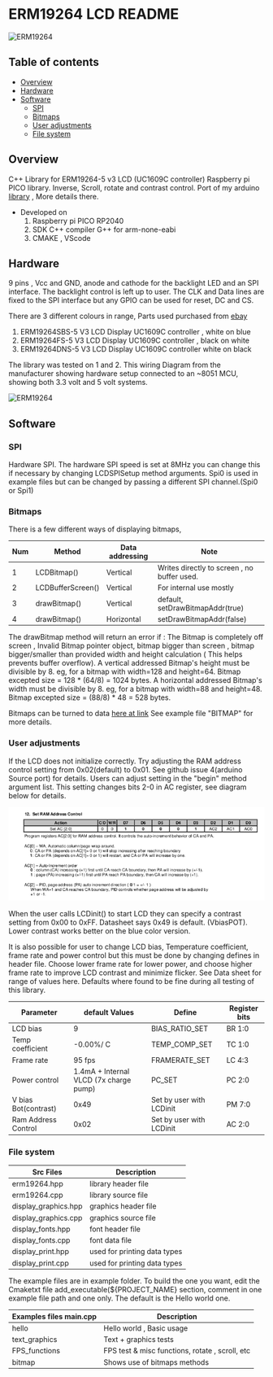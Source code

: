 # ERM19264 LCD README

![ ERM19264 ](https://github.com/gavinlyonsrepo/ERM19264_UC1609/blob/main/extras/image/color.jpg)

## Table of contents

  * [Overview](#overview)
  * [Hardware](#hardware)
  * [Software](#software)
	* [SPI](#spi)
	* [Bitmaps](#bitmaps)
	* [User adjustments](#user-adjustments)
	* [File system](#file-system)

## Overview

C++ Library for ERM19264-5 v3 LCD (UC1609C controller)
Raspberry pi PICO library. Inverse, Scroll, rotate and contrast control. 
Port of my arduino [library](https://github.com/gavinlyonsrepo/ERM19264_UC1609) , More details there. 

* Developed on
	1. Raspberry pi PICO RP2040
	2. SDK C++ compiler G++ for arm-none-eabi
	3. CMAKE , VScode

## Hardware

9 pins , Vcc and GND, anode and cathode for the backlight LED and an SPI interface.
The backlight control is left up to user. The CLK and Data lines are fixed to the SPI interface but any GPIO can be used for reset, DC and CS. 

There are 3 different colours in range, Parts used purchased from [ebay](https://www.ebay.ie/itm/2-inch-White-192x64-Graphic-LCD-Display-Module-UC1609-SPI-for-Arduino/293617684779?hash=item445cfa512b:g:10MAAOSwYV9e6xsi)
 
1. ERM19264SBS-5 V3 LCD Display UC1609C controller ,  white on blue
2. ERM19264FS-5 V3 LCD Display  UC1609C controller , black on white
3. ERM19264DNS-5 V3 LCD Display  UC1609C controller white on black

The library was tested on 1 and 2. 
This wiring Diagram from the manufacturer showing hardware setup connected to an ~8051 MCU, showing both 3.3 volt and 5 volt systems. 

![ ERM19264 ](https://github.com/gavinlyonsrepo/ERM19264_UC1609/blob/main/extras/image/connect.jpg)

## Software

### SPI

Hardware SPI. The hardware SPI speed is set at 8MHz you can change this if necessary by changing LCDSPISetup method arguments.
Spi0 is used in example files but can be changed by passing a different SPI channel.(Spi0 or Spi1) 

### Bitmaps

There is a few different ways of displaying bitmaps, 

| Num | Method |  Data addressing | Note |
| ------ | ------  | ------ |  ------ |  
| 1 | LCDBitmap() |  Vertical |  Writes directly to screen , no buffer used. | 
| 2 | LCDBufferScreen() |  Vertical  | For internal use mostly | 
| 3 | drawBitmap() |  Vertical | default, setDrawBitmapAddr(true) | 
| 4 | drawBitmap() |  Horizontal | setDrawBitmapAddr(false) |

The drawBitmap method will return an error if : The Bitmap is completely off screen , 
Invalid Bitmap pointer object, bitmap bigger than screen , bitmap bigger/smaller than provided width and height calculation
( This helps prevents buffer overflow).
A vertical addressed Bitmap's height must be divisible by 8. eg, for a  bitmap with width=128 and height=64.
Bitmap excepted size = 128 * (64/8) = 1024 bytes.
A horizontal addressed Bitmap's width must be divisible by 8. eg, for a bitmap with width=88 and height=48.
Bitmap excepted size = (88/8) * 48 = 528 bytes.

Bitmaps can be turned to data [here at link]( https://javl.github.io/image2cpp/) 
See example file "BITMAP" for more details.


### User adjustments

If the LCD does not initialize correctly.
Try adjusting the RAM address control setting from 0x02(default) to 0x01.
See github issue 4(arduino Source port) for details. Users can adjust setting in the "begin" method argument list. This setting changes bits 2-0 in AC register, see diagram below for details.

![ ERM19264 ram image ](https://github.com/gavinlyonsrepo/ERM19264_UC1609/blob/main/extras/image/ram.png)

When the user calls LCDinit() to start LCD they can specify a contrast setting from 0x00 to 0xFF.
Datasheet says 0x49 is default. (VbiasPOT). Lower contrast works better on the blue color version.

It is also possible for user to change LCD bias, Temperature coefficient, frame rate and power control but this must be done by changing defines in header file. Choose lower frame rate for lower power, and choose higher frame rate to improve LCD contrast and minimize flicker. See Data sheet for range of values here. Defaults where found to be fine during all testing of this library.

| Parameter | default Values |  Define | Register bits |
| ------ | ------ |  ------ | ------ |
| LCD bias |  9 | BIAS_RATIO_SET | BR 1:0 |
| Temp coefficient | -0.00%/ C |  TEMP_COMP_SET | TC 1:0  |
| Frame rate | 95 fps |  FRAMERATE_SET |  LC 4:3 |
| Power control | 1.4mA + Internal VLCD (7x charge pump) |  PC_SET | PC 2:0 |
| V bias Bot(contrast) | 0x49 |  Set by user with LCDinit| PM 7:0 |
| Ram Address Control | 0x02 |  Set by user with LCDinit  | AC 2:0 |


### File system

| Src Files | Description  |
| ------ | ------ |
| erm19264.hpp | library header file  |
| erm19264.cpp |  library  source file  |
| display_graphics.hpp | graphics header file |
| display_graphics.cpp |  graphics source file |
| display_fonts.hpp |  font header file |
| display_fonts.cpp |  font data file |
| display_print.hpp | used for printing data types |
| display_print.cpp |  used for printing data types |

The example files are in example folder.
To build the one you want, edit the Cmaketxt file 
add_executable(${PROJECT_NAME} section, comment in one example file path and one only.
The default is the Hello world one.

| Examples files main.cpp  | Description |
| ------ | ------ | 
| hello | Hello world , Basic usage |
| text_graphics | Text + graphics  tests |
| FPS_functions | FPS test & misc functions, rotate , scroll,  etc |
| bitmap | Shows use of bitmaps methods  |
